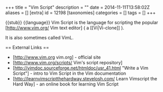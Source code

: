 +++
title = "Vim Script"
description = ""
date = 2014-11-11T13:58:02Z
aliases = []
[extra]
id = 12198
[taxonomies]
categories = []
tags = []
+++

{{stub}}
{{language}}
Vim Script is the language for scripting the popular [http://www.vim.org/ Vim text editor] ( a [[Vi|Vi-clone]] ).

It is also sometimes called VimL.

== External Links ==
* [http://www.vim.org vim.org] - official site
* [http://www.vim.org/scripts/ Vim's script repository]
* [http://vimdoc.sourceforge.net/htmldoc/usr_41.html "Write a Vim Script"] - intro to Vim Script in the Vim documentation
* [http://learnvimscriptthehardway.stevelosh.com/ Learn Vimscript the Hard Way] - an online book for learning Vim Script
